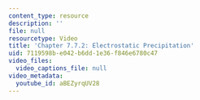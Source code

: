 ```yaml
---
content_type: resource
description: ''
file: null
resourcetype: Video
title: 'Chapter 7.7.2: Electrostatic Precipitation'
uid: 7119598b-e042-b6dd-1e36-f846e6780c47
video_files:
  video_captions_file: null
video_metadata:
  youtube_id: aBEZyrqUV28
---
```

